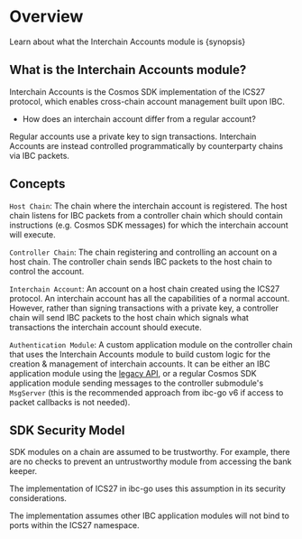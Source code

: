 <!--
order: 1
-->

# Overview

Learn about what the Interchain Accounts module is {synopsis}

## What is the Interchain Accounts module?

Interchain Accounts is the Cosmos SDK implementation of the ICS27 protocol, which enables cross-chain account management built upon IBC.

- How does an interchain account differ from a regular account?

Regular accounts use a private key to sign transactions. Interchain Accounts are instead controlled programmatically by counterparty chains via IBC packets.

## Concepts 

`Host Chain`: The chain where the interchain account is registered. The host chain listens for IBC packets from a controller chain which should contain instructions (e.g. Cosmos SDK messages) for which the interchain account will execute.

`Controller Chain`: The chain registering and controlling an account on a host chain. The controller chain sends IBC packets to the host chain to control the account.

`Interchain Account`: An account on a host chain created using the ICS27 protocol. An interchain account has all the capabilities of a normal account. However, rather than signing transactions with a private key, a controller chain will send IBC packets to the host chain which signals what transactions the interchain account should execute.

`Authentication Module`: A custom application module on the controller chain that uses the Interchain Accounts module to build custom logic for the creation & management of interchain accounts. It can be either an IBC application module using the [legacy API](./legacy/keeper-api.md), or a regular Cosmos SDK application module sending messages to the controller submodule's `MsgServer` (this is the recommended approach from ibc-go v6 if access to packet callbacks is not needed).

## SDK Security Model

SDK modules on a chain are assumed to be trustworthy. For example, there are no checks to prevent an untrustworthy module from accessing the bank keeper.

The implementation of ICS27 in ibc-go uses this assumption in its security considerations.

The implementation assumes other IBC application modules will not bind to ports within the ICS27 namespace. 
